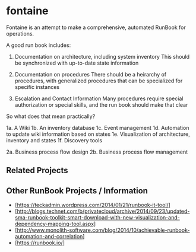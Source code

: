 # fontaine

Fontaine is an attempt to make a comprehensive, automated RunBook for operations.

A good run book includes:

1. Documentation on architecture, including system inventory
   This should be synchronized with up-to-date state information

2. Documentation on procedures
   There should be a heirarchy of procedures, with generalized procedures that can
   be specialized for specific instances

3. Escalation and Contact Information
   Many procedures require special authorization or special skills, and the run book
   should make that clear

So what does that mean practically?

1a. A Wiki
1b. An inventory database
1c. Event management
1d. Automation to update wiki information based on states
1e. Visualization of architecture, inventory and states
1f. Discovery tools

2a. Business process flow design
2b. Business process flow management


## Related Projects

## Other RunBook Projects / Information

* [https://teckadmin.wordpress.com/2014/01/21/runbook-it-tool/]
* [http://blogs.technet.com/b/privatecloud/archive/2014/09/23/updated-sma-runbook-toolkit-smart-download-with-new-visualization-and-dependency-mapping-tool.aspx]
* [http://www.monolith-software.com/blog/2014/10/achievable-runbook-automation-and-correlation]
* [https://runbook.io/]


